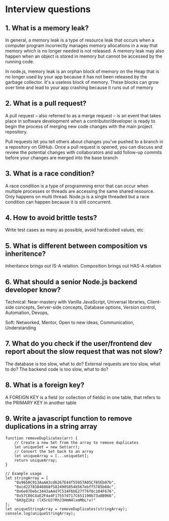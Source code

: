 # Interview questions

## 1. What is a memory leak?

In general, a memory leak is a type of resource leak that occurs when a computer program incorrectly manages memory allocations in a way that memory which is no longer needed is not released. A memory leak may also happen when an object is stored in memory but cannot be accessed by the running code.

In node.js, memory leak is an orphan block of memory on the Heap that is no longer used by your app because it has not been released by the garbage collector. It's a useless block of memory. These blocks can grow over time and lead to your app crashing because it runs out of memory

## 2. What is a pull request?

A pull request – also referred to as a merge request – is an event that takes place in software development when a contributor/developer is ready to begin the process of merging new code changes with the main project repository.

Pull requests let you tell others about changes you've pushed to a branch in a repository on GitHub. Once a pull request is opened, you can discuss and review the potential changes with collaborators and add follow-up commits before your changes are merged into the base branch

## 3. What is a race condition?

A race condition is a type of programming error that can occur when multiple processes or threads are accessing the same shared resource. Only happens on multi thread. Node.js is a single threaded but a race condition can happen because it is still concurrent.

## 4. How to avoid brittle tests?

Write test cases as many as possible, avoid hardcoded values, etc

## 5. What is different between composition vs inheritence?

Inheritance brings out IS-A relation. Composition brings out HAS-A relation

## 6. What should a senior Node.js backend developer know?

Technical: Near-mastery with Vanilla JavaScript, Universal libraries, Client-side concepts, Server-side concepts, Database options, Version control, Automation, Devops,

Soft: Networked, Mentor, Open to new ideas, Communication, Understanding

## 7. What do you check if the user/frontend dev report about the slow request that was not slow?

The database is too slow, what to do?
External requests are too slow, what to do?
The backend code is too slow, what to do?

## 8. What is a foreign key?

A FOREIGN KEY is a field (or collection of fields) in one table, that refers to the PRIMARY KEY in another table

## 9. Write a javascript function to remove duplications in a string array
```
function removeDuplicates(arr) {
    // Create a new Set from the array to remove duplicates
    let uniqueSet = new Set(arr);
    // Convert the Set back to an array
    let uniqueArray = [...uniqueSet];
    return uniqueArray;
}

// Example usage
let stringArray = [
    "0x96b0C913AaAA3cd6267E44f55957A05C785Eb07b",
    "0xcd22783846868f5824905854b567ebff5785b60c",
    "0x6e07Debc3443aA4d7C534F6bE27f76f0c104F676",
    "0x57C00C4aE2F4a4F17557d717C651190b73a8B966",
    "6H3gZ1Kz (lX5rUJ?RhJ3HmN4lxmMbL!v)"
];
let uniqueStringArray = removeDuplicates(stringArray);
console.log(uniqueStringArray);
```

